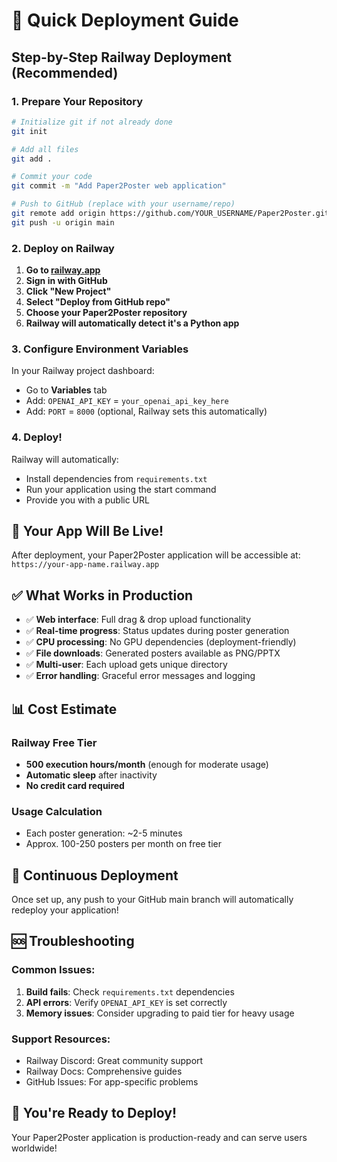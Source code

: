 # 🚀 Quick Deployment Guide

## Step-by-Step Railway Deployment (Recommended)

### 1. Prepare Your Repository

```bash
# Initialize git if not already done
git init

# Add all files
git add .

# Commit your code
git commit -m "Add Paper2Poster web application"

# Push to GitHub (replace with your username/repo)
git remote add origin https://github.com/YOUR_USERNAME/Paper2Poster.git
git push -u origin main
```

### 2. Deploy on Railway

1. **Go to [railway.app](https://railway.app)**
2. **Sign in with GitHub**
3. **Click "New Project"**
4. **Select "Deploy from GitHub repo"**
5. **Choose your Paper2Poster repository**
6. **Railway will automatically detect it's a Python app**

### 3. Configure Environment Variables

In your Railway project dashboard:
- Go to **Variables** tab
- Add: `OPENAI_API_KEY` = `your_openai_api_key_here`
- Add: `PORT` = `8000` (optional, Railway sets this automatically)

### 4. Deploy!

Railway will automatically:
- Install dependencies from `requirements.txt`
- Run your application using the start command
- Provide you with a public URL

## 🎯 Your App Will Be Live!

After deployment, your Paper2Poster application will be accessible at:
`https://your-app-name.railway.app`

## ✅ What Works in Production

- ✅ **Web interface**: Full drag & drop upload functionality
- ✅ **Real-time progress**: Status updates during poster generation
- ✅ **CPU processing**: No GPU dependencies (deployment-friendly)
- ✅ **File downloads**: Generated posters available as PNG/PPTX
- ✅ **Multi-user**: Each upload gets unique directory
- ✅ **Error handling**: Graceful error messages and logging

## 📊 Cost Estimate

### Railway Free Tier
- **500 execution hours/month** (enough for moderate usage)
- **Automatic sleep** after inactivity
- **No credit card required**

### Usage Calculation
- Each poster generation: ~2-5 minutes
- Approx. 100-250 posters per month on free tier

## 🔄 Continuous Deployment

Once set up, any push to your GitHub main branch will automatically redeploy your application!

## 🆘 Troubleshooting

### Common Issues:
1. **Build fails**: Check `requirements.txt` dependencies
2. **API errors**: Verify `OPENAI_API_KEY` is set correctly
3. **Memory issues**: Consider upgrading to paid tier for heavy usage

### Support Resources:
- Railway Discord: Great community support
- Railway Docs: Comprehensive guides
- GitHub Issues: For app-specific problems

## 🎉 You're Ready to Deploy!

Your Paper2Poster application is production-ready and can serve users worldwide!
